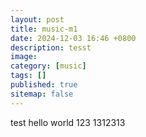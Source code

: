 ```yaml
---
layout: post
title: music-m1
date: 2024-12-03 16:46 +0800
description: tesst
image:
category: [music]
tags: []
published: true
sitemap: false
---
```


test
hello world
123
1312313
